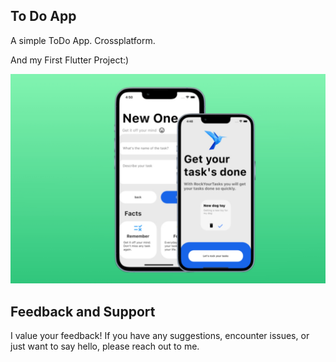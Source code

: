 ## To Do App 

 A simple ToDo App. Crossplatform.

 And my First Flutter Project:)

![](lib/assets/images/image1.jpeg)



## Feedback and Support
I value your feedback! If you have any suggestions, encounter issues, or just want to say hello, please reach out to me.


